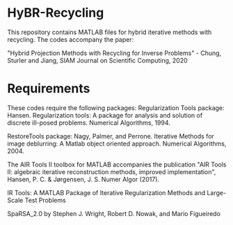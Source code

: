 # HyBR-Recycling
This repository contains MATLAB files for hybrid iterative methods with recycling. The codes accompany the paper:

"Hybrid Projection Methods with Recycling for Inverse Problems" - Chung, Sturler and Jiang, SIAM Journal on Scientific Computing, 2020

# Requirements
These codes require the following packages:
Regularization Tools package: Hansen. Regularization tools: A
package for analysis and solution of discrete ill-posed 
problems. Numerical Algorithms, 1994.
         
RestoreTools package: Nagy, Palmer, and Perrone. Iterative 
Methods for image deblurring: A Matlab object oriented 
approach. Numerical Algorithms, 2004.
         
The AIR Tools II toolbox for MATLAB 
accompanies the publication "AIR Tools II: algebraic iterative reconstruction methods, improved implementation", 
Hansen, P. C. & Jørgensen, J. S. Numer Algor (2017).

IR Tools: A MATLAB Package of Iterative Regularization
Methods and Large-Scale Test Problems

SpaRSA_2.0 by Stephen J. Wright, Robert D. Nowak, and Mario Figueiredo
         
